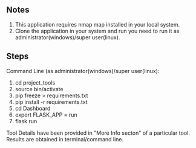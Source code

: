 ## Notes
1. This application requires nmap map installed in your local system.
2. Clone the application in your system and run you need to run it as administrator(windows)/super user(linux).

## Steps
Command Line (as administrator(windows)/super user(linux):
1. cd project_tools
2. source bin/activate
3. pip freeze > requirements.txt 
4. pip install -r requirements.txt 
5. cd Dashboard
6. export FLASK_APP = run
7. flask run

Tool Details have been provided in "More Info secton" of a particular tool.
Results are obtained in terminal/command line. 
